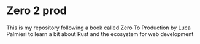# Zero 2 prod

This is my repository following a book called Zero To Production by Luca Palmieri to learn a bit about Rust and the ecosystem for web development
